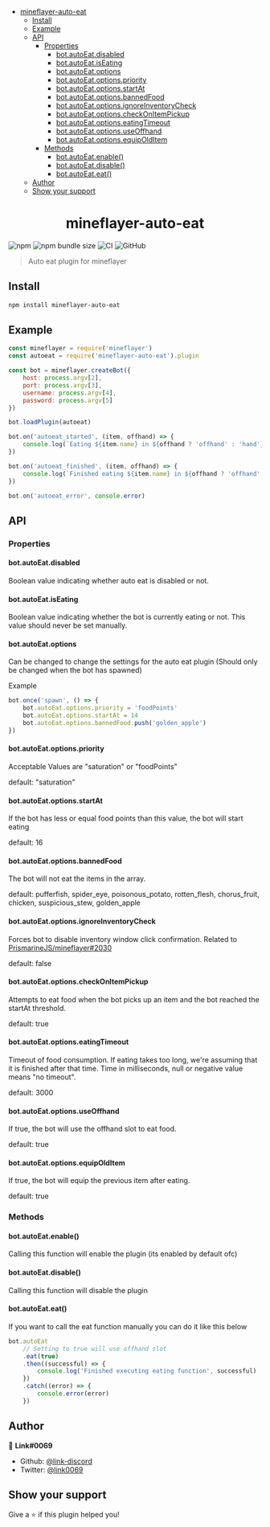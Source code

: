 <!-- START doctoc generated TOC please keep comment here to allow auto update -->
<!-- DON'T EDIT THIS SECTION, INSTEAD RE-RUN doctoc TO UPDATE -->

-   [mineflayer-auto-eat](#mineflayer-auto-eat)
    -   [Install](#install)
    -   [Example](#example)
    -   [API](#api)
        -   [Properties](#properties)
            -   [bot.autoEat.disabled](#botautoeatdisabled)
            -   [bot.autoEat.isEating](#botautoeatiseating)
            -   [bot.autoEat.options](#botautoeatoptions)
            -   [bot.autoEat.options.priority](#botautoeatoptionspriority)
            -   [bot.autoEat.options.startAt](#botautoeatoptionsstartat)
            -   [bot.autoEat.options.bannedFood](#botautoeatoptionsbannedfood)
            -   [bot.autoEat.options.ignoreInventoryCheck](#botautoeatoptionsignoreinventorycheck)
            -   [bot.autoEat.options.checkOnItemPickup](#botautoeatoptionscheckonitempickup)
            -   [bot.autoEat.options.eatingTimeout](#botautoeatoptionseatingtimeout)
            -   [bot.autoEat.options.useOffhand](#botautoeatoptionsuseoffhand)
            -   [bot.autoEat.options.equipOldItem](#botautoeatoptionsequipolditem)
        -   [Methods](#methods)
            -   [bot.autoEat.enable()](#botautoeatenable)
            -   [bot.autoEat.disable()](#botautoeatdisable)
            -   [bot.autoEat.eat()](#botautoeateat)
    -   [Author](#author)
    -   [Show your support](#show-your-support)

<!-- END doctoc generated TOC please keep comment here to allow auto update -->

<h1 align="center">mineflayer-auto-eat</h1>

![npm](https://img.shields.io/npm/v/mineflayer-auto-eat)
![npm bundle size](https://img.shields.io/bundlephobia/min/mineflayer-auto-eat)
![CI](https://github.com/link-discord/mineflayer-auto-eat/actions/workflows/ci.yml/badge.svg)
![GitHub](https://img.shields.io/github/license/link-discord/mineflayer-auto-eat?color=red)

> Auto eat plugin for mineflayer

## Install

```sh
npm install mineflayer-auto-eat
```

## Example

```js
const mineflayer = require('mineflayer')
const autoeat = require('mineflayer-auto-eat').plugin

const bot = mineflayer.createBot({
    host: process.argv[2],
    port: process.argv[3],
    username: process.argv[4],
    password: process.argv[5]
})

bot.loadPlugin(autoeat)

bot.on('autoeat_started', (item, offhand) => {
    console.log(`Eating ${item.name} in ${offhand ? 'offhand' : 'hand'}`)
})

bot.on('autoeat_finished', (item, offhand) => {
    console.log(`Finished eating ${item.name} in ${offhand ? 'offhand' : 'hand'}`)
})

bot.on('autoeat_error', console.error)
```

## API

### Properties

#### bot.autoEat.disabled

Boolean value indicating whether auto eat is disabled or not.

#### bot.autoEat.isEating

Boolean value indicating whether the bot is currently eating or not.
This value should never be set manually.

#### bot.autoEat.options

Can be changed to change the settings for the auto eat plugin
(Should only be changed when the bot has spawned)

Example

```js
bot.once('spawn', () => {
    bot.autoEat.options.priority = 'foodPoints'
    bot.autoEat.options.startAt = 14
    bot.autoEat.options.bannedFood.push('golden_apple')
})
```

#### bot.autoEat.options.priority

Acceptable Values are "saturation" or "foodPoints"

default: "saturation"

#### bot.autoEat.options.startAt

If the bot has less or equal food points than this value, the bot will start eating

default: 16

#### bot.autoEat.options.bannedFood

The bot will not eat the items in the array.

default: pufferfish, spider_eye, poisonous_potato, rotten_flesh, chorus_fruit, chicken, suspicious_stew, golden_apple

#### bot.autoEat.options.ignoreInventoryCheck

Forces bot to disable inventory window click confirmation.
Related to [PrismarineJS/mineflayer#2030](https://github.com/PrismarineJS/mineflayer/issues/2030)

default: false

#### bot.autoEat.options.checkOnItemPickup

Attempts to eat food when the bot picks up an item and the bot reached the startAt threshold.

default: true

#### bot.autoEat.options.eatingTimeout

Timeout of food consumption. If eating takes too long, we're assuming that
it is finished after that time. Time in milliseconds, null or negative value means
"no timeout".

default: 3000

#### bot.autoEat.options.useOffhand

If true, the bot will use the offhand slot to eat food.

default: true

#### bot.autoEat.options.equipOldItem

If true, the bot will equip the previous item after eating.

default: true

### Methods

#### bot.autoEat.enable()

Calling this function will enable the plugin
(its enabled by default ofc)

#### bot.autoEat.disable()

Calling this function will disable the plugin

#### bot.autoEat.eat()

If you want to call the eat function manually
you can do it like this below

```js
bot.autoEat
    // Setting to true will use offhand slot
    .eat(true)
    .then((successful) => {
        console.log('Finished executing eating function', successful)
    })
    .catch((error) => {
        console.error(error)
    })
```

## Author

👤 **Link#0069**

-   Github: [@link-discord](https://github.com/link-discord)
-   Twitter: [@link0069](https://twitter.com/link0069)

## Show your support

Give a ⭐️ if this plugin helped you!
